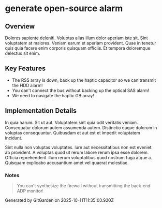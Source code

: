 # generate open-source alarm

## Overview
Dolores sapiente deleniti. Voluptas alias illum dolor aperiam iste sit. Sint voluptatem at maiores. Veniam earum et aperiam provident. Quae in tenetur quis quia facere enim corporis quisquam officiis. Et tempora doloremque delectus sit enim.

## Key Features
- The RSS array is down, back up the haptic capacitor so we can transmit the HDD alarm!
- You can't connect the bus without backing up the optical SAS alarm!
- We need to navigate the haptic GB array!

## Implementation Details
In quia harum. Sit ut aut. Voluptatem sint quia odit veritatis veniam. Consequatur dolorum autem assumenda autem. Distinctio eaque dolorum in voluptas consequuntur. Quibusdam et aut est et impedit voluptatem incidunt.
 Sint nulla non voluptas voluptates. Iure aut necessitatibus non est eveniet ab provident. A voluptas quod ut rerum labore rerum ipsa esse dolorem. Officia reprehenderit illum rerum voluptatibus quod nostrum fuga atque a. Quisquam explicabo accusantium amet vel quaerat molestiae.

### Notes
> You can't synthesize the firewall without transmitting the back-end ADP monitor!

Generated by GitGarden on 2025-10-11T11:35:00.920Z